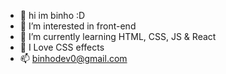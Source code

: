 - 👋 hi im binho :D 
- 👀 I’m interested in front-end 
- 🌱 I’m currently learning HTML, CSS, JS & React
- 🎨 I Love CSS effects 
- 📫 binhodev0@gmail.com

<!---
ohnib/ohnib is a ✨ special ✨ repository because its `README.md` (this file) appears on your GitHub profile.
You can click the Preview link to take a look at your changes.
--->
